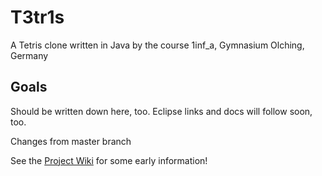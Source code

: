 # T3tr1s
A Tetris clone written in Java by the course 1inf_a, Gymnasium Olching, Germany

## Goals
Should be written down here, too.
Eclipse links and docs will follow soon, too.

Changes from master branch

See the [Project Wiki](T3tr1s/wiki) for some early information!
